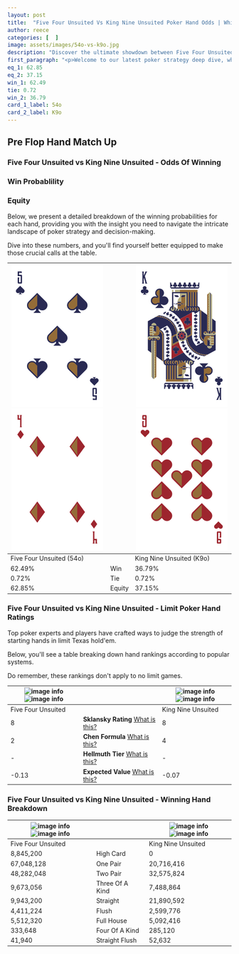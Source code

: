 ```yaml
---
layout: post
title:  "Five Four Unsuited Vs King Nine Unsuited Poker Hand Odds | Which Is The Better Hand In Poker? A Complete Guide"
author: reece
categories: [  ]
image: assets/images/54o-vs-k9o.jpg
description: "Discover the ultimate showdown between Five Four Unsuited and King Nine Unsuited in poker! Uncover the odds, strategies, and scenarios where one hand triumphs over the other. Get ready to up your poker game with this thrilling analysis."
first_paragraph: "<p>Welcome to our latest poker strategy deep dive, where we're pitting two distinct hands against each other in a high-stakes showdown: Five Four Unsuited vs King Nine Unsuited.</p><p>In the dynamic world of poker, every decision counts, and knowing which hand holds the upper hand is key to your success at the table.</p><p>In this article, we'll dissect these two hands, explore the scenarios where one dominates the other, and equip you with the knowledge to make strategic choices that can tip the odds in your favor.</p><p>Get ready to unravel the intriguing dynamics of these poker hands and elevate your game to new heights.</p>"
eq_1: 62.85
eq_2: 37.15
win_1: 62.49
tie: 0.72
win_2: 36.79
card_1_label: 54o
card_2_label: K9o
---
```




[comment]: # (sp0)

## Pre Flop Hand Match Up

<div class="table hand-ratings" markdown="1"> 



### Five Four Unsuited vs King Nine Unsuited - Odds Of Winning


  
<div class="row graphs"> 
<div class="col-lg-6">
    <h3>Win Probablility</h3>
    <canvas id="WinChart"></canvas>
</div>
<div class="col-lg-6">
    <h3>Equity</h3>
    <canvas id="EquityChart"></canvas>
</div>
</div>

  Below, we present a detailed breakdown of the winning probabilities for each hand, providing you with the insight you need to navigate the intricate landscape of poker strategy and decision-making. 

Dive into these numbers, and you'll find yourself better equipped to make those crucial calls at the table.


    
| ![image info](assets/images/hand1/5.png) ![image info](assets/images/hand1/4o.png) |  | ![image info](assets/images/hand2/k.png) ![image info](assets/images/hand2/9o.png) |
| -------- | -------- | -------- |
| Five Four Unsuited (54o) |  | King Nine Unsuited (K9o) |
| 62.49% | Win | 36.79% |
| 0.72% | Tie | 0.72% |
| 62.85% | Equity | 37.15% |




[comment]: # (sp1)



### Five Four Unsuited vs King Nine Unsuited - Limit Poker Hand Ratings

Top poker experts and players have crafted ways to judge the strength of starting hands in limit Texas hold'em. 

Below, you'll see a table breaking down hand rankings according to popular systems. 

Do remember, these rankings don't apply to no limit games.


    
| ![image info](https://www.riverpairs.com/assets/images/hand1/5.png) ![image info](https://www.riverpairs.com/assets/images/hand1/4o.png) |  | ![image info](https://www.riverpairs.com/assets/images/hand2/k.png) ![image info](https://www.riverpairs.com/assets/images/hand2/9o.png) |
| -------- | -------- | -------- |
| Five Four Unsuited |  | King Nine Unsuited |
| 8 | **Sklansky Rating** [What is this?](/sklansky-rating-explained) | 8 |
| 2 | **Chen Formula** [What is this?](/chen-formula-explained) | 4 |
| - | **Hellmuth Tier** [What is this?](/Hellmuth-tier-explained) | - |
| -0.13 | **Expected Value** [What is this?](/expected-value-explained) | -0.07 |




[comment]: # (sp2)



### Five Four Unsuited vs King Nine Unsuited - Winning Hand Breakdown


    
| ![image info](https://www.riverpairs.com/assets/images/hand1/5.png) ![image info](https://www.riverpairs.com/assets/images/hand1/4o.png) |  | ![image info](https://www.riverpairs.com/assets/images/hand2/k.png) ![image info](https://www.riverpairs.com/assets/images/hand2/9o.png) |
| -------- | -------- | -------- |
| Five Four Unsuited |  | King Nine Unsuited |
| 8,845,200 | High Card | 0 |
| 67,048,128 | One Pair | 20,716,416 |
| 48,282,048 | Two Pair | 32,575,824 |
| 9,673,056 | Three Of A Kind | 7,488,864 |
| 9,943,200 | Straight | 21,890,592 |
| 4,411,224 | Flush | 2,599,776 |
| 5,512,320 | Full House | 5,092,416 |
| 333,648 | Four Of A Kind | 285,120 |
| 41,940 | Straight Flush | 52,632 |




[comment]: # (sp3)



</div>

[comment]: # (sp4)



[comment]: # (sp5)

